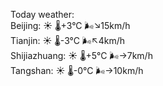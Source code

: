 Today weather:  
Beijing: ☀️ 🌡️+3°C 🌬️↘15km/h  
Tianjin: ☀️ 🌡️-3°C 🌬️↖4km/h  
Shijiazhuang: ☀️ 🌡️+5°C 🌬️→7km/h  
Tangshan: ☀️ 🌡️-0°C 🌬️→10km/h  
